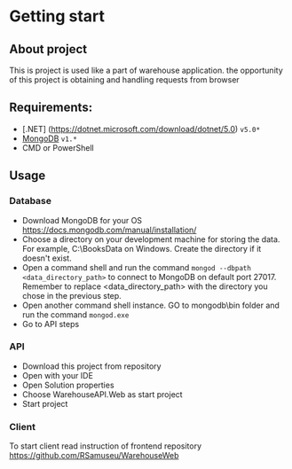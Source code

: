 # Getting start

## About project

This is project is used like a part of warehouse application. the opportunity of this project is obtaining and handling requests from browser

## Requirements:

- [.NET] (https://dotnet.microsoft.com/download/dotnet/5.0) `v5.0*`
- [MongoDB](https://docs.mongodb.com/) `v1.*`
- CMD or PowerShell

## Usage

### Database

- Download MongoDB for your OS https://docs.mongodb.com/manual/installation/
- Choose a directory on your development machine for storing the data. 
For example, C:\BooksData on Windows. Create the directory if it doesn't exist. 
- Open a command shell and run the command `mongod --dbpath <data_directory_path>` to connect to MongoDB on default port 27017. 
Remember to replace <data_directory_path> with the directory you chose in the previous step.
- Open another command shell instance. GO to mongodb\bin folder and run the command `mongod.exe`
- Go to API steps

### API

- Download this project from repository
- Open with your IDE
- Open Solution properties
- Choose WarehouseAPI.Web as start project
- Start project

### Client

To start client read instruction of frontend repository https://github.com/RSamuseu/WarehouseWeb
